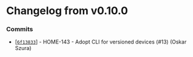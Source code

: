 # Changelog from v0.10.0
### Commits
* [[`6f13833`](http://github.com/smart-evolution/smarthome-cli/commit/6f138331a914f8ab804974c7c0ae128cefa92afb)] - HOME-143 - Adopt CLI for versioned devices (#13) (Oskar Szura)